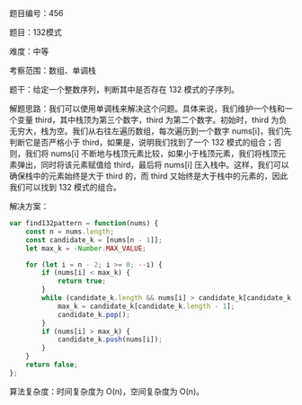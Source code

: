 题目编号：456

题目：132模式

难度：中等

考察范围：数组、单调栈

题干：给定一个整数序列，判断其中是否存在 132 模式的子序列。

解题思路：我们可以使用单调栈来解决这个问题。具体来说，我们维护一个栈和一个变量 third，其中栈顶为第三个数字，third 为第二个数字。初始时，third 为负无穷大，栈为空。我们从右往左遍历数组，每次遍历到一个数字 nums[i]，我们先判断它是否严格小于 third，如果是，说明我们找到了一个 132 模式的组合；否则，我们将 nums[i] 不断地与栈顶元素比较，如果小于栈顶元素，我们将栈顶元素弹出，同时将该元素赋值给 third，最后将 nums[i] 压入栈中。这样，我们可以确保栈中的元素始终是大于 third 的，而 third 又始终是大于栈中的元素的，因此我们可以找到 132 模式的组合。

解决方案：

```javascript
var find132pattern = function(nums) {
    const n = nums.length;
    const candidate_k = [nums[n - 1]];
    let max_k = -Number.MAX_VALUE;

    for (let i = n - 2; i >= 0; --i) {
        if (nums[i] < max_k) {
            return true;
        }
        while (candidate_k.length && nums[i] > candidate_k[candidate_k.length - 1]) {
            max_k = candidate_k[candidate_k.length - 1];
            candidate_k.pop();
        }
        if (nums[i] > max_k) {
            candidate_k.push(nums[i]);
        }
    }
    return false;
};
```

算法复杂度：时间复杂度为 O(n)，空间复杂度为 O(n)。